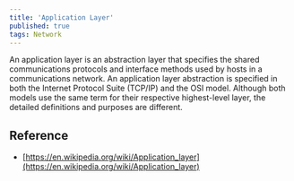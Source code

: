 ```yaml
---
title: 'Application Layer'
published: true
tags: Network
---
```


An application layer is an abstraction layer that specifies the shared
communications protocols and interface methods used by hosts in a
communications network. An application layer abstraction is specified in
both the Internet Protocol Suite (TCP/IP) and the OSI model. Although both
models use the same term for their respective highest-level layer, the
detailed definitions and purposes are different.

## Reference

- [https://en.wikipedia.org/wiki/Application_layer](https://en.wikipedia.org/wiki/Application_layer)